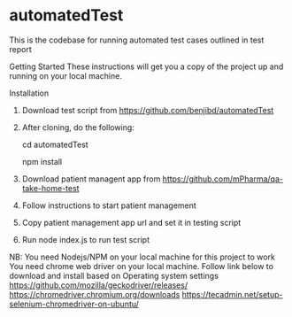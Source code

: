 # automatedTest
This is the codebase for running automated test cases outlined in test report

Getting Started
These instructions will get you a copy of the project up and running on your local machine.

Installation
1. Download test script from  https://github.com/benjibd/automatedTest

2. After cloning, do the following:

   cd automatedTest
 
   npm install
 
3. Download patient managent app from https://github.com/mPharma/qa-take-home-test

4. Follow instructions to start patient management

5. Copy patient management app url and set it in testing script

6. Run node index.js to run test script


 
NB: You need Nodejs/NPM on your local machine for this project to work
    You need chrome web driver on your local machine. Follow link below to download and install based on Operating system settings
    https://github.com/mozilla/geckodriver/releases/
    https://chromedriver.chromium.org/downloads
    https://tecadmin.net/setup-selenium-chromedriver-on-ubuntu/

